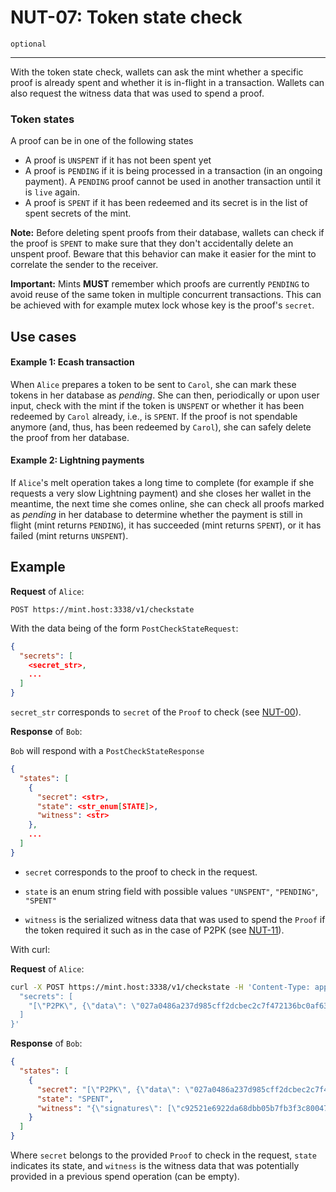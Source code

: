 NUT-07: Token state check
==========================

`optional`

---

With the token state check, wallets can ask the mint whether a specific proof is already spent and whether it is in-flight in a transaction. Wallets can also request the witness data that was used to spend a proof.

### Token states 

A proof can be in one of the following states
- A proof is `UNSPENT` if it has not been spent yet
- A proof is `PENDING` if it is being processed in a transaction (in an ongoing payment). A `PENDING` proof cannot be used in another transaction until it is `live` again.
- A proof is `SPENT` if it has been redeemed and its secret is in the list of spent secrets of the mint.

**Note:** Before deleting spent proofs from their database, wallets can check if the proof is `SPENT` to make sure that they don't accidentally delete an unspent proof. Beware that this behavior can make it easier for the mint to correlate the sender to the receiver.

**Important:** Mints **MUST** remember which proofs are currently `PENDING` to avoid reuse of the same token in multiple concurrent transactions. This can be achieved with for example mutex lock whose key is the proof's `secret`.

## Use cases

#### Example 1: Ecash transaction 
When `Alice` prepares a token to be sent to `Carol`, she can mark these tokens in her database as *pending*. She can then, periodically or upon user input, check with the mint if the token is `UNSPENT` or whether it has been redeemed by `Carol` already, i.e., is `SPENT`. If the proof is not spendable anymore (and, thus, has been redeemed by `Carol`), she can safely delete the proof from her database.

#### Example 2: Lightning payments 
If `Alice`'s melt operation takes a long time to complete (for example if she requests a very slow Lightning payment) and she closes her wallet in the meantime, the next time she comes online, she can check all proofs marked as *pending* in her database to determine whether the payment is still in flight (mint returns `PENDING`), it has succeeded (mint returns `SPENT`), or it has failed (mint returns `UNSPENT`).

## Example

**Request** of `Alice`:

```http
POST https://mint.host:3338/v1/checkstate
```

With the data being of the form `PostCheckStateRequest`:

```json
{
  "secrets": [
    <secret_str>,
    ...
  ]
}
```

`secret_str` corresponds to `secret` of the `Proof` to check (see [NUT-00][00]).

**Response** of `Bob`:

`Bob` will respond with a `PostCheckStateResponse` 

```json
{
  "states": [
    {
      "secret": <str>,
      "state": <str_enum[STATE]>,
      "witness": <str>
    },
    ...
  ]
}
```

- `secret` corresponds to the proof to check in the request. 

- `state` is an enum string field with possible values `"UNSPENT"`, `"PENDING"`, `"SPENT"`
- `witness` is the serialized witness data that was used to spend the `Proof` if the token required it such as in the case of P2PK (see [NUT-11][11]).

With curl:

**Request** of `Alice`:

```bash
curl -X POST https://mint.host:3338/v1/checkstate -H 'Content-Type: application/json' -d '{
  "secrets": [
    "[\"P2PK\", {\"data\": \"027a0486a237d985cff2dcbec2c7f472136bc0af6399f28881f7fa5eb1a2244c3e\", \"nonce\": \"4a07f7ce5f9a416a67523a643f1944a5\", \"tags\": [[\"locktime\", \"1704459125\"], [\"sigflag\", \"SIG_ALL\"]]}]"
  ]
}'
```

**Response** of `Bob`:

```json
{
  "states": [
    {
      "secret": "[\"P2PK\", {\"data\": \"027a0486a237d985cff2dcbec2c7f472136bc0af6399f28881f7fa5eb1a2244c3e\", \"nonce\": \"4a07f7ce5f9a416a67523a643f1944a5\", \"tags\": [[\"locktime\", \"1704459125\"], [\"sigflag\", \"SIG_ALL\"]]}]",
      "state": "SPENT",
      "witness": "{\"signatures\": [\"c92521e6922da68dbb05b7fb3f3c8004707d57d4379c021e97a9505d875ca100020f85493595578f66e950f383a7671b5d8edaefff5aadb379934cb524744023\"]}"
    }
  ]
}
```


Where `secret` belongs to the provided `Proof` to check in the request, `state` indicates its state, and `witness` is the witness data that was potentially provided in a previous spend operation (can be empty). 

[00]: 00.md
[01]: 01.md
[02]: 02.md
[03]: 03.md
[04]: 04.md
[05]: 05.md
[06]: 06.md
[07]: 07.md
[08]: 08.md
[09]: 09.md
[10]: 10.md
[11]: 11.md
[12]: 12.md
